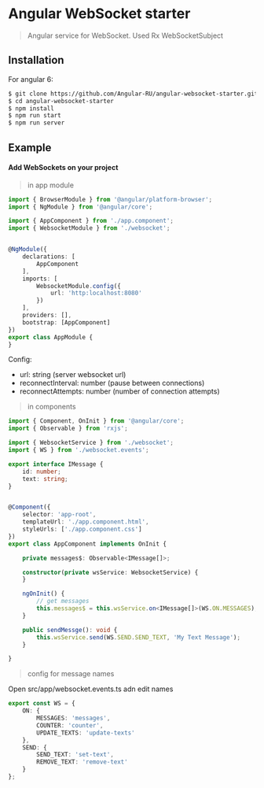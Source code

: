 # Angular WebSocket starter

> Angular service for WebSocket. Used Rx WebSocketSubject

## Installation
For angular 6:
```bash
$ git clone https://github.com/Angular-RU/angular-websocket-starter.git
$ cd angular-websocket-starter
$ npm install
$ npm run start
$ npm run server
```

## Example

#### Add WebSockets on your project

> in app module

```typescript
import { BrowserModule } from '@angular/platform-browser';
import { NgModule } from '@angular/core';

import { AppComponent } from './app.component';
import { WebsocketModule } from './websocket';


@NgModule({
    declarations: [
        AppComponent
    ],
    imports: [
        WebsocketModule.config({
            url: 'http:localhost:8080'
        })
    ],
    providers: [],
    bootstrap: [AppComponent]
})
export class AppModule {
}
```

Config:
- url: string (server websocket url)
- reconnectInterval: number (pause between connections)
- reconnectAttempts: number (number of connection attempts)

> in components

```typescript
import { Component, OnInit } from '@angular/core';
import { Observable } from 'rxjs';

import { WebsocketService } from './websocket';
import { WS } from './websocket.events';

export interface IMessage {
    id: number;
    text: string;
}


@Component({
    selector: 'app-root',
    templateUrl: './app.component.html',
    styleUrls: ['./app.component.css']
})
export class AppComponent implements OnInit {

    private messages$: Observable<IMessage[]>;

    constructor(private wsService: WebsocketService) {
    }

    ngOnInit() {
        // get messages
        this.messages$ = this.wsService.on<IMessage[]>(WS.ON.MESSAGES);
    }

    public sendMessge(): void {
        this.wsService.send(WS.SEND.SEND_TEXT, 'My Text Message');
    }

}
```

> config for message names

Open src/app/websocket.events.ts adn edit names

```typescript
export const WS = {
    ON: {
        MESSAGES: 'messages',
        COUNTER: 'counter',
        UPDATE_TEXTS: 'update-texts'
    },
    SEND: {
        SEND_TEXT: 'set-text',
        REMOVE_TEXT: 'remove-text'
    }
};
```
